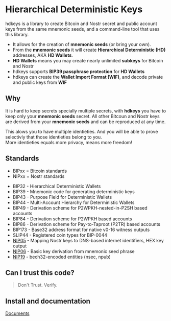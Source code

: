 
Hierarchical Deterministic Keys
===============================

hdkeys is a library to create Bitcoin and Nostr secret and public account keys from the same mnemonic seeds, and a command-line tool that uses this library.  

- It allows for the creation of __mnemonic seeds__ (or bring your own).  
- From the __mnemonic seeds__ it will create __Hierarchical Deterministic (HD)__ addresses, AKA __HD Wallets__.
- __HD Wallets__ means you may create nearly unlimited __subkeys__ for Bitcoin and Nostr
- hdkeys supports __BIP39 passphrase protection__ for __HD Wallets__
- hdkeys can create the __Wallet Import Format (WIF)__, and decode private and public keys from __WIF__


Why
------- 

It is hard to keep secrets specially multiple secrets, with __hdkeys__ you have to keep only your __mnemonic seeds__ secret. All other Bitcoun and Nostr keys are derived from your __mnemonic seeds__ and can be reproduced at any time.

This alows you to have multiple identieties. And you will be able to prove selectivly that those identieties belong to you.  
More identieties equals more privacy, means more freedom!


Standards
---------

- BIPxx = Bitcoin standards
- NIPxx = Nostr standards


*   BIP32 - Hierarchical Deterministic Wallets
*   BIP39 - Mnemonic code for generating deterministic keys
*   BIP43 - Purpose Field for Deterministic Wallets
*   BIP44 - Multi-Account Hierarchy for Deterministic Wallets
*   BIP49 - Derivation scheme for P2WPKH-nested-in-P2SH based accounts
*   BIP84 - Derivation scheme for P2WPKH based accounts
*   BIP86 - Derivation scheme for Pay-to-Taproot (P2TR) based accounts
*   BIP173 - Base32 address format for native v0-16 witness outputs
*   SLIP44 - Registered coin types for BIP-0044
*   [NIP05](https://nostr-nips.com/nip-05) - Mapping Nostr keys to DNS-based internet identifiers, HEX key output
*   [NIP06](https://nostr-nips.com/nip-06) - Basic key derivation from mnemonic seed phrase
*   [NIP19](https://nostr-nips.com/nip-19) - bech32-encoded entities (nsec, npub)


Can I trust this code?
----------------------

> Don't Trust. Verify.


Install and documentation
-------------------------

[Documents](https://github.com/gotamer/hdkeys/tree/master/doc/README.md)
